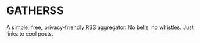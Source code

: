 # GATHERSS

A simple, free, privacy-friendly RSS aggregator. No bells, no whistles. Just links to cool posts.
